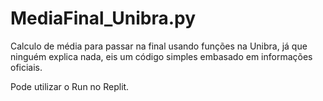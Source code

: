 # MediaFinal_Unibra.py
Calculo de média para passar na final usando funções na Unibra, já que ninguém explica nada, eis um código simples embasado em informações oficiais.

Pode utilizar o Run no Replit.
